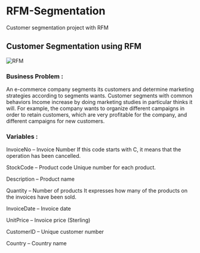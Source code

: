 # RFM-Segmentation
 Customer segmentation project with RFM

## Customer Segmentation using RFM

![RFM](https://user-images.githubusercontent.com/49685592/150136762-2be3fcce-d917-4803-9574-eaad4f0463ba.png)

### Business Problem :
An e-commerce company segments its customers and determine marketing strategies according to segments wants. Customer segments with common behaviors Income increase by doing marketing studies in particular thinks it will.
For example, the company wants to organize different campaigns in order to retain customers, which are very profitable for the company, and different campaigns for new customers.

### Variables :

InvoiceNo – Invoice Number
If this code starts with C, it means that the operation has been cancelled.

StockCode – Product code
Unique number for each product.

Description – Product name

Quantity – Number of products
It expresses how many of the products on the invoices have been sold.

InvoiceDate – Invoice date

UnitPrice – Invoice price (Sterling)

CustomerID – Unique customer number

Country – Country name
